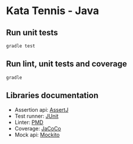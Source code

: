 # Kata Tennis - Java

## Run unit tests

    gradle test
    
## Run lint, unit tests and coverage

    gradle    

## Libraries documentation

* Assertion api: [AssertJ]
* Test runner: [JUnit]
* Linter: [PMD]
* Coverage: [JaCoCo]
* Mock api: [Mockito]

[AssertJ]: https://joel-costigliola.github.io/assertj
[JUnit]: http://junit.org
[PMD]: http://pmd.sourceforge.net
[JaCoCo]: http://jacoco.org
[Mockito]: http://site.mockito.org/mockito/docs/current/org/mockito/Mockito.html
